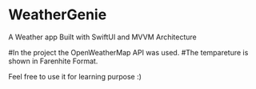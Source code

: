 # WeatherGenie
A Weather app Built with SwiftUI and MVVM Architecture

#In the project the OpenWeatherMap API was used.
#The tempareture is shown in Farenhite Format.

Feel free to use it for learning purpose :) 

